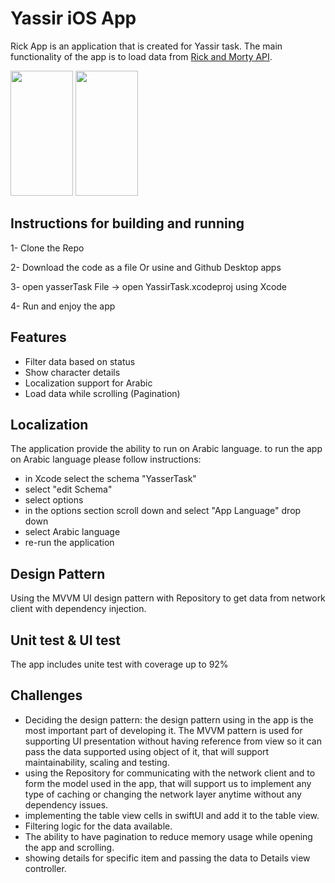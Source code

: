 # Yassir iOS App

Rick App is an application that is created for Yassir task.
The main functionality of the app is to load data from [Rick and Morty API](https://rickandmortyapi.com/api).

<img src="https://github.com/user-attachments/assets/4af58907-d65b-412f-ae16-2fe2a01f6be8" width="100" height="200" />
<img src="https://github.com/user-attachments/assets/fb8dd86e-b0fe-4027-aeae-c8b2218648fb" width="100" height="200" />


## Instructions for building and running

1- Clone the Repo 

2- Download the code as a file Or usine and Github Desktop apps 

3- open yasserTask File -> open YassirTask.xcodeproj using Xcode 

4- Run and enjoy the app  

## Features

- Filter data based on status 
- Show character details 
- Localization support for Arabic 
- Load data while scrolling (Pagination)

## Localization

The application provide the ability to run on Arabic language.
to run the app on Arabic language please follow instructions: 
- in Xcode select the schema "YasserTask"
- select "edit Schema"
- select options
- in the options section scroll down and select "App Language" drop down 
- select Arabic language 
- re-run the application

## Design Pattern 

Using the MVVM UI design pattern with Repository to get data from network client with dependency injection.


## Unit test & UI test 

The app includes unite test with coverage up to 92% 

## Challenges

- Deciding the design pattern: the design pattern using in the app is the most important part of developing it. The MVVM pattern is used for supporting UI presentation without having reference from view so it can pass the data supported using object of it, that will support maintainability, scaling and testing. 
- using the Repository for communicating with the network client and to form the model used in the app, that will support us to implement any type of caching or changing the network layer anytime without any dependency issues.
- implementing the table view cells in swiftUI and add it to the table view.
- Filtering logic for the data available. 
- The ability to have pagination to reduce memory usage while opening the app and scrolling. 
- showing details for specific item and passing the data to Details view controller.   
